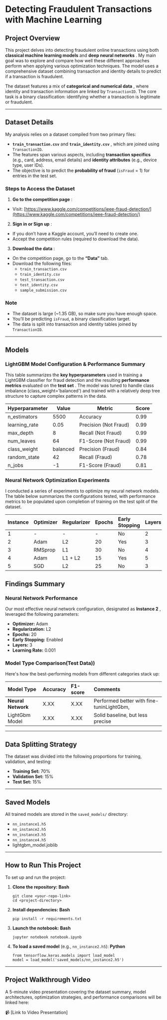 # Detecting Fraudulent Transactions with Machine Learning

## Project Overview

This project delves into detecting fraudulent online transactions using both **classical machine learning models** and  **deep neural networks** . My main goal was to explore and compare how well these different approaches perform when applying various optimization techniques. The model uses a comprehensive dataset combining transaction and identity details to predict if a transaction is fraudulent.

The dataset features a mix of  **categorical and numerical data** , where identity and transaction information are linked by `TransactionID`. The core task is a binary classification: identifying whether a transaction is legitimate or fraudulent.

---

## Dataset Details

My analysis relies on a dataset compiled from two primary files:

* **`train_transaction.csv`** and  **`train_identity.csv`** , which are joined using `TransactionID`.
* The features span various aspects, including **transaction specifics** (e.g., card, address, email details) and **identity attributes** (e.g., device type, user IDs).
* The objective is to predict the **probability of fraud** (`isFraud` = 1) for entries in the test set.

### Steps to Access the Dataset

1. **Go to the competition page** :

* Visit: [https://www.kaggle.com/competitions/ieee-fraud-detection/](https://www.kaggle.com/competitions/ieee-fraud-detection/)

2. **Sign in or Sign up** :

* If you don’t have a Kaggle account, you’ll need to create one.
* Accept the competition rules (required to download the data).

3. **Download the data** :

* On the competition page, go to the **“Data”** tab.
* Download the following files:
  * `train_transaction.csv`
  * `train_identity.csv`
  * `test_transaction.csv`
  * `test_identity.csv`
  * `sample_submission.csv`

### Note

* The dataset is large (~1.35 GB), so make sure you have enough space.
* You’ll be predicting `isFraud`, a binary classification target.
* The data is split into transaction and identity tables joined by `TransactionID`.

---

## Models

### LightGBM Model Configuration & Performance Summary

This table summarizes the **key hyperparameters** used in training a LightGBM classifier for fraud detection and the resulting **performance metrics** evaluated on the  **test set** . The model was tuned to handle class imbalance (class_weight='balanced') and trained with a relatively deep tree structure to capture complex patterns in the data.

| **Hyperparameter** | **Value** | **Metric**      | **Score** |
| ------------------------ | --------------- | --------------------- | --------------- |
| n_estimators             | 5500            | Accuracy              | 0.99            |
| learning_rate            | 0.05            | Precision (Not Fraud) | 0.99            |
| max_depth                | 8               | Recall (Not Fraud)    | 0.99            |
| num_leaves               | 64              | F1-Score (Not Fraud)  | 0.99            |
| class_weight             | balanced        | Precision (Fraud)     | 0.84            |
| random_state             | 42              | Recall (Fraud)        | 0.78            |
| n_jobs                   | -1              | F1-Score (Fraud)      | 0.81            |

### Neural Network Optimization Experiments

I conducted a series of experiments to optimize my neural network models. The table below summarizes the configurations tested, with performance metrics to be populated upon completion of training on the test split of the dataset.

| Instance | Optimizer | Regularizer | Epochs | Early Stopping | Layers | Learning Rate | Accuracy | F1-score | Precision | Recall |
| :------- | :-------- | :---------- | :----- | :------------- | :----- | :------------ | :------- | :------- | :-------- | :----- |
| 1        | -         | -           | -      | No             | 2      | Default       |          |          |           |        |
| 2        | Adam      | L2          | 20     | Yes            | 3      | 0.001         |          |          |           |        |
| 3        | RMSprop   | L1          | 30     | No             | 4      | 0.0005        |          |          |           |        |
| 4        | Adam      | L1 + L2     | 15     | Yes            | 5      | 0.0001        |          |          |           |        |
| 5        | SGD       | L2          | 25     | No             | 3      | 0.01          |          |          |           |        |

## Findings Summary

### Neural Network Performance

Our most effective neural network configuration, designated as  **Instance 2** , leveraged the following parameters:

* **Optimizer:** Adam
* **Regularization:** L2
* **Epochs:** 20
* **Early Stopping:** Enabled
* **Layers:** 3
* **Learning Rate:** 0.001

### Model Type Comparison(Test Data))

Here's how the best-performing models from different categories stack up:

| Model Type               | Accuracy | F1-score | Comments                                  |
| :----------------------- | :------- | :------- | :---------------------------------------- |
| **Neural Network** | X.XX     | X.XX     | Performed better with fine-tuninLightGbm, |
| LightGbm Model           | X.XX     | X.XX     | Solid baseline, but less precise          |

---

## Data Splitting Strategy

The dataset was divided into the following proportions for training, validation, and testing:

* **Training Set:** 70%
* **Validation Set:** 15%
* **Test Set:** 15%

---

## Saved Models

All trained models are stored in the `saved_models/` directory:

* `nn_instance1.h5`
* `nn_instance2.h5`
* `nn_instance3.h5`
* `nn_instance4.h5`
* lightgbm_model.joblib

---

## How to Run This Project

To set up and run the project:

1. **Clone the repository:**
   **Bash**

   ```
   git clone <your-repo-link>
   cd <project-directory>
   ```
2. **Install dependencies:**
   **Bash**

   ```
   pip install -r requirements.txt
   ```
3. **Launch the notebook:**
   **Bash**

   ```
   jupyter notebook notebook.ipynb
   ```
4. **To load a saved model** (e.g., `nn_instance2.h5`):
   **Python**

   ```
   from tensorflow.keras.models import load_model
   model = load_model('saved_models/nn_instance2.h5')
   ```

---

## Project Walkthrough Video

A 5-minute video presentation covering the dataset summary, model architectures, optimization strategies, and performance comparisons will be linked here:

📹 [Link to Video Presentation]
